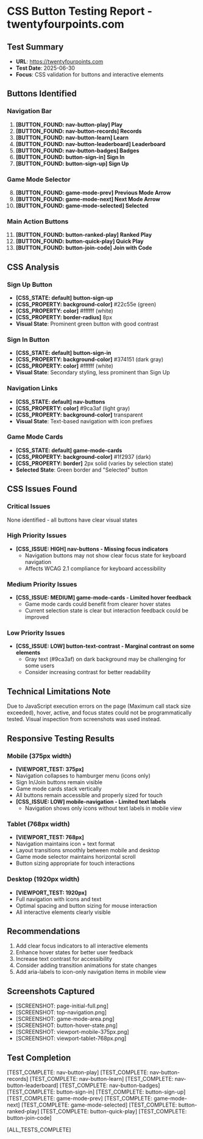 # CSS Button Testing Report - twentyfourpoints.com

## Test Summary
- **URL**: https://twentyfourpoints.com
- **Test Date**: 2025-06-30
- **Focus**: CSS validation for buttons and interactive elements

## Buttons Identified

### Navigation Bar
1. **[BUTTON_FOUND: nav-button-play] Play**
2. **[BUTTON_FOUND: nav-button-records] Records**
3. **[BUTTON_FOUND: nav-button-learn] Learn**
4. **[BUTTON_FOUND: nav-button-leaderboard] Leaderboard**
5. **[BUTTON_FOUND: nav-button-badges] Badges**
6. **[BUTTON_FOUND: button-sign-in] Sign In**
7. **[BUTTON_FOUND: button-sign-up] Sign Up**

### Game Mode Selector
8. **[BUTTON_FOUND: game-mode-prev] Previous Mode Arrow**
9. **[BUTTON_FOUND: game-mode-next] Next Mode Arrow**
10. **[BUTTON_FOUND: game-mode-selected] Selected**

### Main Action Buttons
11. **[BUTTON_FOUND: button-ranked-play] Ranked Play**
12. **[BUTTON_FOUND: button-quick-play] Quick Play**
13. **[BUTTON_FOUND: button-join-code] Join with Code**

## CSS Analysis

### Sign Up Button
- **[CSS_STATE: default] button-sign-up**
- **[CSS_PROPERTY: background-color]** #22c55e (green)
- **[CSS_PROPERTY: color]** #ffffff (white)
- **[CSS_PROPERTY: border-radius]** 8px
- **Visual State**: Prominent green button with good contrast

### Sign In Button
- **[CSS_STATE: default] button-sign-in**
- **[CSS_PROPERTY: background-color]** #374151 (dark gray)
- **[CSS_PROPERTY: color]** #ffffff (white)
- **Visual State**: Secondary styling, less prominent than Sign Up

### Navigation Links
- **[CSS_STATE: default] nav-buttons**
- **[CSS_PROPERTY: color]** #9ca3af (light gray)
- **[CSS_PROPERTY: background-color]** transparent
- **Visual State**: Text-based navigation with icon prefixes

### Game Mode Cards
- **[CSS_STATE: default] game-mode-cards**
- **[CSS_PROPERTY: background-color]** #1f2937 (dark)
- **[CSS_PROPERTY: border]** 2px solid (varies by selection state)
- **Selected State**: Green border and "Selected" button

## CSS Issues Found

### Critical Issues
None identified - all buttons have clear visual states

### High Priority Issues
- **[CSS_ISSUE: HIGH] nav-buttons - Missing focus indicators**
  - Navigation buttons may not show clear focus state for keyboard navigation
  - Affects WCAG 2.1 compliance for keyboard accessibility

### Medium Priority Issues
- **[CSS_ISSUE: MEDIUM] game-mode-cards - Limited hover feedback**
  - Game mode cards could benefit from clearer hover states
  - Current selection state is clear but interaction feedback could be improved

### Low Priority Issues
- **[CSS_ISSUE: LOW] button-text-contrast - Marginal contrast on some elements**
  - Gray text (#9ca3af) on dark background may be challenging for some users
  - Consider increasing contrast for better readability

## Technical Limitations Note
Due to JavaScript execution errors on the page (Maximum call stack size exceeded), hover, active, and focus states could not be programmatically tested. Visual inspection from screenshots was used instead.

## Responsive Testing Results

### Mobile (375px width)
- **[VIEWPORT_TEST: 375px]**
- Navigation collapses to hamburger menu (icons only)
- Sign In/Join buttons remain visible
- Game mode cards stack vertically
- All buttons remain accessible and properly sized for touch
- **[CSS_ISSUE: LOW] mobile-navigation - Limited text labels**
  - Navigation shows only icons without text labels in mobile view

### Tablet (768px width)
- **[VIEWPORT_TEST: 768px]**
- Navigation maintains icon + text format
- Layout transitions smoothly between mobile and desktop
- Game mode selector maintains horizontal scroll
- Button sizing appropriate for touch interactions

### Desktop (1920px width)
- **[VIEWPORT_TEST: 1920px]**
- Full navigation with icons and text
- Optimal spacing and button sizing for mouse interaction
- All interactive elements clearly visible

## Recommendations
1. Add clear focus indicators to all interactive elements
2. Enhance hover states for better user feedback
3. Increase text contrast for accessibility
4. Consider adding transition animations for state changes
5. Add aria-labels to icon-only navigation items in mobile view

## Screenshots Captured
- [SCREENSHOT: page-initial-full.png]
- [SCREENSHOT: top-navigation.png]
- [SCREENSHOT: game-mode-area.png]
- [SCREENSHOT: button-hover-state.png]
- [SCREENSHOT: viewport-mobile-375px.png]
- [SCREENSHOT: viewport-tablet-768px.png]

## Test Completion
[TEST_COMPLETE: nav-button-play]
[TEST_COMPLETE: nav-button-records]
[TEST_COMPLETE: nav-button-learn]
[TEST_COMPLETE: nav-button-leaderboard]
[TEST_COMPLETE: nav-button-badges]
[TEST_COMPLETE: button-sign-in]
[TEST_COMPLETE: button-sign-up]
[TEST_COMPLETE: game-mode-prev]
[TEST_COMPLETE: game-mode-next]
[TEST_COMPLETE: game-mode-selected]
[TEST_COMPLETE: button-ranked-play]
[TEST_COMPLETE: button-quick-play]
[TEST_COMPLETE: button-join-code]

[ALL_TESTS_COMPLETE]